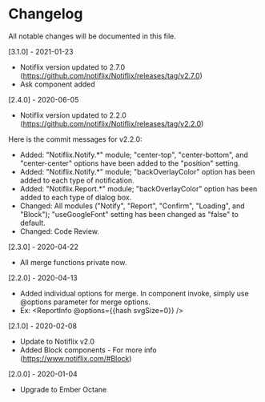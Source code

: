 # Changelog

All notable changes will be documented in this file.

[3.1.0] - 2021-01-23

- Notiflix version updated to 2.7.0 (https://github.com/notiflix/Notiflix/releases/tag/v2.7.0)
- Ask component added

[2.4.0] - 2020-06-05

- Notiflix version updated to 2.2.0 (https://github.com/notiflix/Notiflix/releases/tag/v2.2.0)

Here is the commit messages for v2.2.0:

- Added: "Notiflix.Notify.\*" module; "center-top", "center-bottom", and "center-center" options have been added to the "position" setting.
- Added: "Notiflix.Notify.\*" module; "backOverlayColor" option has been added to each type of notification.
- Added: "Notiflix.Report.\*" module; "backOverlayColor" option has been added to each type of dialog box.
- Changed: All modules ("Notify", "Report", "Confirm", "Loading", and "Block"); "useGoogleFont" setting has been changed as "false" to default.
- Changed: Code Review.

[2.3.0] - 2020-04-22

- All merge functions private now.

[2.2.0] - 2020-04-13

- Added individual options for merge. In component invoke, simply use @options parameter for merge options.
- Ex: <ReportInfo @options={{hash svgSize=0}} />

[2.1.0] - 2020-02-08

- Update to Notiflix v2.0
- Added Block components - For more info (https://www.notiflix.com/#Block)

[2.0.0] - 2020-01-04

- Upgrade to Ember Octane
